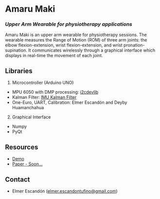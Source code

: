 # Amaru Maki

### _Upper Arm Wearable for physiotherapy applications_

Amaru Maki is an upper arm wearable for physiotherapy sessions. The wearable measures the Range of Motion (ROM) of three arm joints: the elbow flexion-extension, wrist flexion-extension, and wrist pronation-supination. It communicates wirelessly through a graphical interface which displays in real-time the movement of each joint.

## Libraries

1. Microcontroller (Arduino UNO)

- MPU 6050 with DMP processing: [i2cdevlib](https://github.com/jrowberg/i2cdevlib)
- Kalman Filter: [IMU Kalman Filter](https://github.com/TKJElectronics/Example-Sketch-for-IMU-including-Kalman-filter)
- One-Euro, UART, Calibration: Elmer Escandón and Deyby Huamanchahua

2. Graphical Interface

- Numpy
- PyQt

## Resources

- [Demo](https://youtu.be/q8bD5Qh6OyA)
- [Paper - Soon...](https://github.com/elmerescandon/amaru_maki)

## Contact

- Elmer Escandón (elmer.escandontufino@gmail.com)
